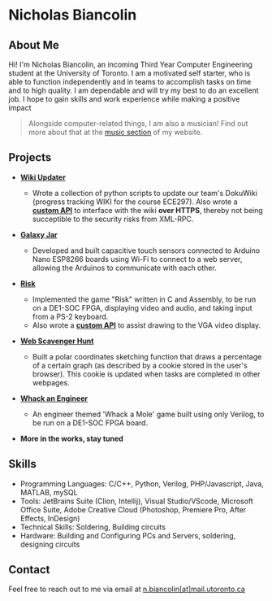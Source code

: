 # Nicholas Biancolin

## About Me
Hi! I'm Nicholas Biancolin, an incoming Third Year Computer Engineering student at the University of Toronto. I am a motivated self starter, who is able to function independently and in teams to accomplish tasks on time and to high quality. I am dependable and will try my best to do an excellent job.  I hope to gain skills and work experience while making a positive impact

> Alongside computer-related things, I am also a musician! Find out more about that at the [music section](./music/) of my website.

## Projects
- [**Wiki Updater**](https://github.com/nbiancolin/wiki-updater)
  - Wrote a collection of python scripts to update our team's DokuWiki (progress tracking WIKI for the course ECE297).
  Also wrote a [**custom API**](https://github.com/nbiancolin/dokuwiki-https) to interface with the wiki **over HTTPS**, thereby not being succeptible to the security risks from XML-RPC.
- [**Galaxy Jar**](./GalaxyJar/)
  - Developed and built capacitive touch sensors connected to Arduino Nano ESP8266 boards using Wi-Fi to connect to a web server, allowing the Arduinos to communicate with each other.
- [**Risk**](https://github.com/ericliu4/ECE243-Risk)
  - Implemented the game "Risk" written in C and Assembly, to be run on a DE1-SOC FPGA, displaying video and audio, and taking input from a PS-2 keyboard.
  - Also wrote a [**custom API**](https://github.com/nbiancolin/DE1SOC-VideoApi) to assist drawing to the VGA video display.
- [**Web Scavenger Hunt**](./Christmas2024)
  - Built a polar coordinates sketching function that draws a percentage of a certain graph (as described by a cookie stored in the user's browser). This cookie is updated when tasks are completed in other webpages.
- [**Whack an Engineer**](https://github.com/nbiancolin/whack-an-engineer)
  - An engineer themed 'Whack a Mole' game built using only Verilog, to be run on a DE1-SOC FPGA board.


- **More in the works, stay tuned**

## Skills
- Programming Languages: C/C++, Python, Verilog, PHP/Javascript, Java, MATLAB, mySQL
- Tools: JetBrains Suite (Clion, Intellij), Visual Studio/VScode, Microsoft Office Suite, Adobe Creative Cloud (Photoshop, Premiere Pro, After Effects, InDesign)
- Technical Skills: Soldering, Building circuits
- Hardware: Building and Configuring PCs and Servers, soldering, designing circuits

## Contact
Feel free to reach out to me via email at [n.biancolin[at]mail.utoronto.ca](mailto:n.biancolin@mail.utoronto.ca)
